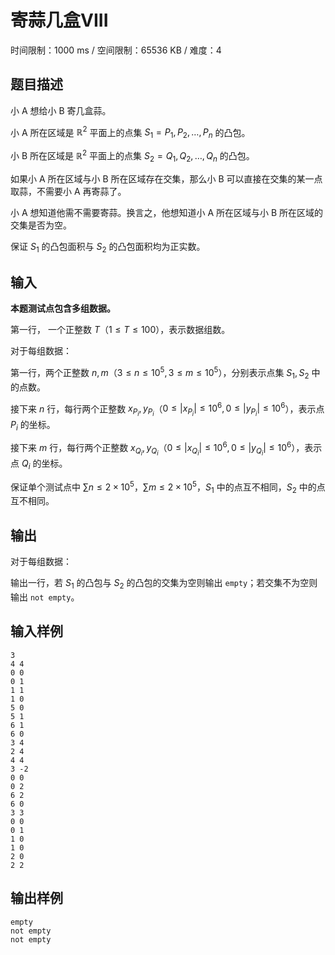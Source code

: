 # 寄蒜几盒VIII

时间限制：1000 ms / 空间限制：65536 KB / 难度：4

## 题目描述

小 A 想给小 B 寄几盒蒜。

小 A 所在区域是 $\mathbb{R}^2$ 平面上的点集 $S_1 = { P_1, P_2, \dots, P_n }$ 的凸包。

小 B 所在区域是 $\mathbb{R}^2$ 平面上的点集 $S_2 = { Q_1, Q_2, \dots, Q_n }$ 的凸包。

如果小 A 所在区域与小 B 所在区域存在交集，那么小 B 可以直接在交集的某一点取蒜，不需要小 A 再寄蒜了。

小 A 想知道他需不需要寄蒜。换言之，他想知道小 A 所在区域与小 B 所在区域的交集是否为空。

保证 $S_1$ 的凸包面积与 $S_2$ 的凸包面积均为正实数。

## 输入

**本题测试点包含多组数据。**

第一行， 一个正整数 $T$（$1\leq T\leq 100$），表示数据组数。

对于每组数据：

第一行，两个正整数 $n, m$（$3\leq n\leq 10^5, 3\leq m\leq 10^5$），分别表示点集 $S_1, S_2$ 中的点数。

接下来 $n$ 行，每行两个正整数 $x_{P_i}, y_{P_i}$（$0\leq |x_{P_i}|\leq 10^6, 0\leq |y_{P_i}|\leq 10^6$），表示点 $P_i$ 的坐标。

接下来 $m$ 行，每行两个正整数 $x_{Q_i}, y_{Q_i}$（$0\leq |x_{Q_i}|\leq 10^6, 0\leq |y_{Q_i}|\leq 10^6$），表示点 $Q_i$ 的坐标。

保证单个测试点中 $\sum n\leq 2\times 10^5$，$\sum m\leq 2\times 10^5$，$S_1$ 中的点互不相同，$S_2$ 中的点互不相同。

## 输出

对于每组数据：

输出一行，若 $S_1$ 的凸包与 $S_2$ 的凸包的交集为空则输出 `empty`；若交集不为空则输出 `not empty`。

## 输入样例

    3
    4 4
    0 0
    0 1
    1 1
    1 0
    5 0
    5 1
    6 1
    6 0
    3 4
    2 4
    4 4
    3 -2
    0 0
    0 2
    6 2
    6 0
    3 3
    0 0
    0 1
    1 0
    1 0
    2 0
    2 2

## 输出样例

    empty
    not empty
    not empty

